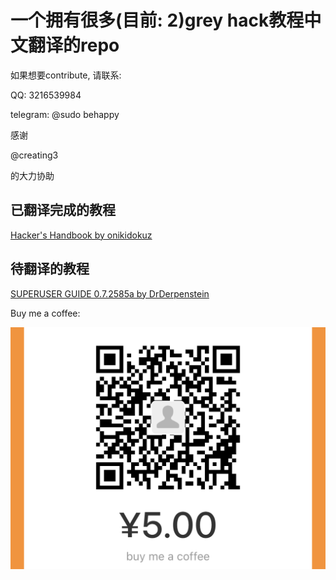 
# 一个拥有很多(目前: 2)grey hack教程中文翻译的repo

如果想要contribute, 请联系:

QQ: 3216539984

telegram: @sudo behappy

感谢

@creating3

的大力协助

## 已翻译完成的教程

[Hacker's Handbook by onikidokuz](https://steamcommunity.com/sharedfiles/filedetails/?id=1905138308)

## 待翻译的教程

[SUPERUSER GUIDE 0.7.2585a by DrDerpenstein](https://steamcommunity.com/sharedfiles/filedetails/?id=1362464998)

Buy me a coffee:

![buy me a coffee](/res/buy_me_a_coffee.png)
